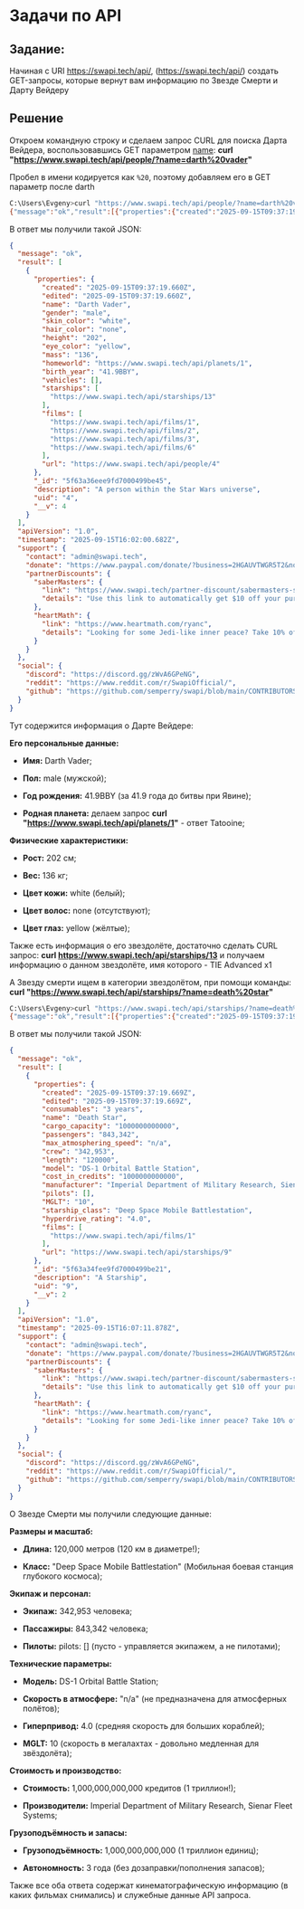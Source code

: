 # Задачи по API

## **Задание**:

Начиная с URI https://swapi.tech/api/, (https://swapi.tech/api/) создать GET-запросы, которые вернут вам информацию по Звезде Смерти и Дарту Вейдеру

## Решение

Откроем командную строку и сделаем запрос CURL для поиска Дарта Вейдера, воспользовавшись GET параметром <u>name</u>: **curl "https://www.swapi.tech/api/people/?name=darth%20vader"**

Пробел в имени кодируется как `%20`, поэтому добавляем его в GET параметр после darth

```bash
C:\Users\Evgeny>curl "https://www.swapi.tech/api/people/?name=darth%20vader"
{"message":"ok","result":[{"properties":{"created":"2025-09-15T09:37:19.660Z","edited":"2025-09-15T09:37:19.660Z","name":"Darth Vader","gender":"male","skin_color":"white","hair_color":"none","height":"202","eye_color":"yellow","mass":"136","homeworld":"https://www.swapi.tech/api/planets/1","birth_year":"41.9BBY","vehicles":[],"starships":["https://www.swapi.tech/api/starships/13"],"films":["https://www.swapi.tech/api/films/1","https://www.swapi.tech/api/films/2","https://www.swapi.tech/api/films/3","https://www.swapi.tech/api/films/6"],"url":"https://www.swapi.tech/api/people/4"},"_id":"5f63a36eee9fd7000499be45","description":"A person within the Star Wars universe","uid":"4","__v":4}],"apiVersion":"1.0","timestamp":"2025-09-15T16:02:00.682Z","support":{"contact":"admin@swapi.tech","donate":"https://www.paypal.com/donate/?business=2HGAUVTWGR5T2&no_recurring=0&item_name=Support+Swapi+and+keep+the+galaxy%27s+data+free%21+Your+donation+fuels+open-source+innovation+and+helps+us+grow.+Thank+you%21+%F0%9F%9A%80&currency_code=USD","partnerDiscounts":{"saberMasters":{"link":"https://www.swapi.tech/partner-discount/sabermasters-swapi","details":"Use this link to automatically get $10 off your purchase!"},"heartMath":{"link":"https://www.heartmath.com/ryanc","details":"Looking for some Jedi-like inner peace? Take 10% off your heart-brain coherence tools from the HeartMath Institute!"}}},"social":{"discord":"https://discord.gg/zWvA6GPeNG","reddit":"https://www.reddit.com/r/SwapiOfficial/","github":"https://github.com/semperry/swapi/blob/main/CONTRIBUTORS.md"}}
```

В ответ мы получили такой JSON:

```json
{
  "message": "ok",
  "result": [
    {
      "properties": {
        "created": "2025-09-15T09:37:19.660Z",
        "edited": "2025-09-15T09:37:19.660Z",
        "name": "Darth Vader",
        "gender": "male",
        "skin_color": "white",
        "hair_color": "none",
        "height": "202",
        "eye_color": "yellow",
        "mass": "136",
        "homeworld": "https://www.swapi.tech/api/planets/1",
        "birth_year": "41.9BBY",
        "vehicles": [],
        "starships": [
          "https://www.swapi.tech/api/starships/13"
        ],
        "films": [
          "https://www.swapi.tech/api/films/1",
          "https://www.swapi.tech/api/films/2",
          "https://www.swapi.tech/api/films/3",
          "https://www.swapi.tech/api/films/6"
        ],
        "url": "https://www.swapi.tech/api/people/4"
      },
      "_id": "5f63a36eee9fd7000499be45",
      "description": "A person within the Star Wars universe",
      "uid": "4",
      "__v": 4
    }
  ],
  "apiVersion": "1.0",
  "timestamp": "2025-09-15T16:02:00.682Z",
  "support": {
    "contact": "admin@swapi.tech",
    "donate": "https://www.paypal.com/donate/?business=2HGAUVTWGR5T2&no_recurring=0&item_name=Support+Swapi+and+keep+the+galaxy%27s+data+free%21+Your+donation+fuels+open-source+innovation+and+helps+us+grow.+Thank+you%21+%F0%9F%9A%80&currency_code=USD",
    "partnerDiscounts": {
      "saberMasters": {
        "link": "https://www.swapi.tech/partner-discount/sabermasters-swapi",
        "details": "Use this link to automatically get $10 off your purchase!"
      },
      "heartMath": {
        "link": "https://www.heartmath.com/ryanc",
        "details": "Looking for some Jedi-like inner peace? Take 10% off your heart-brain coherence tools from the HeartMath Institute!"
      }
    }
  },
  "social": {
    "discord": "https://discord.gg/zWvA6GPeNG",
    "reddit": "https://www.reddit.com/r/SwapiOfficial/",
    "github": "https://github.com/semperry/swapi/blob/main/CONTRIBUTORS.md"
  }
}
```

Тут содержится информация о Дарте Вейдере:

**Его персональные данные:**

- **Имя:** Darth Vader;

- **Пол:** male (мужской);

- **Год рождения:** 41.9BBY (за 41.9 года до битвы при Явине);

- **Родная планета:** делаем запрос **curl "https://www.swapi.tech/api/planets/1"** - ответ Tatooine;

**Физические характеристики:**

- **Рост:** 202 см;

- **Вес:** 136 кг;

- **Цвет кожи:** white (белый);

- **Цвет волос:** none (отсутствуют);

- **Цвет глаз:** yellow (жёлтые);

Также есть информация о его звездолёте, достаточно сделать CURL запрос: **curl https://www.swapi.tech/api/starships/13** и получаем информацию о данном звездолёте, имя которого - TIE Advanced x1

А Звезду смерти ищем в категории звездолётом, при помощи команды: **curl "https://www.swapi.tech/api/starships/?name=death%20star"**

```bash
C:\Users\Evgeny>curl "https://www.swapi.tech/api/starships/?name=death%20star"
{"message":"ok","result":[{"properties":{"created":"2025-09-15T09:37:19.669Z","edited":"2025-09-15T09:37:19.669Z","consumables":"3 years","name":"Death Star","cargo_capacity":"1000000000000","passengers":"843,342","max_atmosphering_speed":"n/a","crew":"342,953","length":"120000","model":"DS-1 Orbital Battle Station","cost_in_credits":"1000000000000","manufacturer":"Imperial Department of Military Research, Sienar Fleet Systems","pilots":[],"MGLT":"10","starship_class":"Deep Space Mobile Battlestation","hyperdrive_rating":"4.0","films":["https://www.swapi.tech/api/films/1"],"url":"https://www.swapi.tech/api/starships/9"},"_id":"5f63a34fee9fd7000499be21","description":"A Starship","uid":"9","__v":2}],"apiVersion":"1.0","timestamp":"2025-09-15T16:07:11.878Z","support":{"contact":"admin@swapi.tech","donate":"https://www.paypal.com/donate/?business=2HGAUVTWGR5T2&no_recurring=0&item_name=Support+Swapi+and+keep+the+galaxy%27s+data+free%21+Your+donation+fuels+open-source+innovation+and+helps+us+grow.+Thank+you%21+%F0%9F%9A%80&currency_code=USD","partnerDiscounts":{"saberMasters":{"link":"https://www.swapi.tech/partner-discount/sabermasters-swapi","details":"Use this link to automatically get $10 off your purchase!"},"heartMath":{"link":"https://www.heartmath.com/ryanc","details":"Looking for some Jedi-like inner peace? Take 10% off your heart-brain coherence tools from the HeartMath Institute!"}}},"social":{"discord":"https://discord.gg/zWvA6GPeNG","reddit":"https://www.reddit.com/r/SwapiOfficial/","github":"https://github.com/semperry/swapi/blob/main/CONTRIBUTORS.md"}}
```

В ответ мы получили такой JSON:

```json
{
  "message": "ok",
  "result": [
    {
      "properties": {
        "created": "2025-09-15T09:37:19.669Z",
        "edited": "2025-09-15T09:37:19.669Z",
        "consumables": "3 years",
        "name": "Death Star",
        "cargo_capacity": "1000000000000",
        "passengers": "843,342",
        "max_atmosphering_speed": "n/a",
        "crew": "342,953",
        "length": "120000",
        "model": "DS-1 Orbital Battle Station",
        "cost_in_credits": "1000000000000",
        "manufacturer": "Imperial Department of Military Research, Sienar Fleet Systems",
        "pilots": [],
        "MGLT": "10",
        "starship_class": "Deep Space Mobile Battlestation",
        "hyperdrive_rating": "4.0",
        "films": [
          "https://www.swapi.tech/api/films/1"
        ],
        "url": "https://www.swapi.tech/api/starships/9"
      },
      "_id": "5f63a34fee9fd7000499be21",
      "description": "A Starship",
      "uid": "9",
      "__v": 2
    }
  ],
  "apiVersion": "1.0",
  "timestamp": "2025-09-15T16:07:11.878Z",
  "support": {
    "contact": "admin@swapi.tech",
    "donate": "https://www.paypal.com/donate/?business=2HGAUVTWGR5T2&no_recurring=0&item_name=Support+Swapi+and+keep+the+galaxy%27s+data+free%21+Your+donation+fuels+open-source+innovation+and+helps+us+grow.+Thank+you%21+%F0%9F%9A%80&currency_code=USD",
    "partnerDiscounts": {
      "saberMasters": {
        "link": "https://www.swapi.tech/partner-discount/sabermasters-swapi",
        "details": "Use this link to automatically get $10 off your purchase!"
      },
      "heartMath": {
        "link": "https://www.heartmath.com/ryanc",
        "details": "Looking for some Jedi-like inner peace? Take 10% off your heart-brain coherence tools from the HeartMath Institute!"
      }
    }
  },
  "social": {
    "discord": "https://discord.gg/zWvA6GPeNG",
    "reddit": "https://www.reddit.com/r/SwapiOfficial/",
    "github": "https://github.com/semperry/swapi/blob/main/CONTRIBUTORS.md"
  }
}
```

О Звезде Смерти мы получили следующие данные:

**Размеры и масштаб:**

- **Длина:** 120,000 метров (120 км в диаметре!);

- **Класс:** "Deep Space Mobile Battlestation" (Мобильная боевая станция глубокого космоса);

**Экипаж и персонал:**

- **Экипаж:** 342,953 человека;

- **Пассажиры:** 843,342 человека;

- **Пилоты:** pilots: [] (пусто - управляется экипажем, а не пилотами);

**Технические параметры:**

- **Модель:** DS-1 Orbital Battle Station;

- **Скорость в атмосфере:** "n/a" (не предназначена для атмосферных полётов);

- **Гиперпривод:** 4.0 (средняя скорость для больших кораблей);

- **MGLT:** 10 (скорость в мегалахтах - довольно медленная для звёздолёта);

**Стоимость и производство:**

- **Стоимость:** 1,000,000,000,000 кредитов (1 триллион!);

- **Производители:** Imperial Department of Military Research, Sienar Fleet Systems;

**Грузоподъёмность и запасы:**

- **Грузоподъёмность:** 1,000,000,000,000 (1 триллион единиц);

- **Автономность:** 3 года (без дозаправки/пополнения запасов);

Также все оба ответа содержат кинематографическую информацию (в каких фильмах снимались) и служебные данные API запроса.
